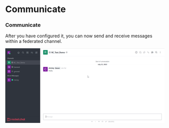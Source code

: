 # Communicate

### Communicate <a href="#communicate" id="communicate"></a>

After you have configured it, you can now send and receive messages within a federated channel.

![Send Messages](../../../../../../.gitbook/assets/Communicate.png)
